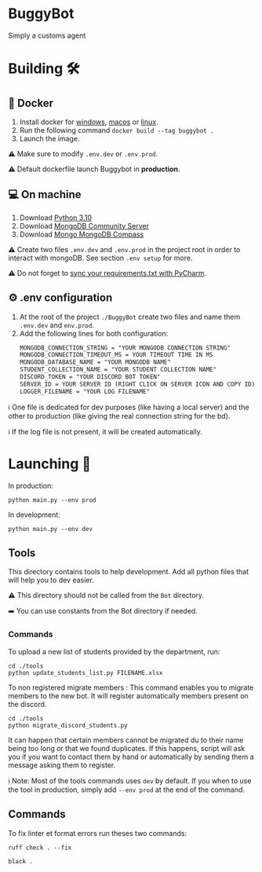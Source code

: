 # BuggyBot
Simply a customs agent

# Building :hammer_and_wrench:
## :ship: Docker
1. Install docker for [windows](https://docs.docker.com/desktop/install/windows-install/), [macos](https://docs.docker.com/desktop/install/mac-install/) or [linux](https://docs.docker.com/desktop/install/linux-install/).
2. Run the following command `docker build --tag buggybot .`
3. Launch the image.

:warning: Make sure to modify `.env.dev` or `.env.prod`.

:warning: Default dockerfile launch Buggybot in **production**.

## :computer: On machine
1. Download [Python 3.10](https://www.python.org/downloads/release/python-3100/)
2. Download [MongoDB Community Server](https://fastdl.mongodb.org/windows/mongodb-windows-x86_64-7.0.9-signed.msi)
3. Download [Mongo MongoDB Compass](https://downloads.mongodb.com/compass/mongodb-compass-1.43.0-win32-x64.exe)

:warning: Create two files `.env.dev` and `.env.prod` in the project root in order to interact with mongoDB. See section `.env setup` for more.

:warning: Do not forget to [sync your requirements.txt with PyCharm](https://www.jetbrains.com/help/pycharm/managing-dependencies.html).

## :gear: .env configuration
1. At the root of the project `./BuggyBot` create two files and name them `.env.dev` and `env.prod`.
2. Add the following lines for both configuration:
    ```md
    MONGODB_CONNECTION_STRING = "YOUR MONGODB CONNECTION STRING"
    MONGODB_CONNECTION_TIMEOUT_MS = YOUR TIMEOUT TIME IN MS
    MONGODB_DATABASE_NAME = "YOUR MONGODB NAME"
    STUDENT_COLLECTION_NAME = "YOUR STUDENT COLLECTION NAME"
    DISCORD_TOKEN = "YOUR DISCORD BOT TOKEN"
    SERVER_ID = YOUR SERVER ID (RIGHT CLICK ON SERVER ICON AND COPY ID)
    LOGGER_FILENAME = "YOUR LOG FILENAME"
    ```

:information_source: One file is dedicated for dev purposes (like having a local server) and the other to production (like giving the real connection string for the bd).

:information_source: If the log file is not present, it will be created automatically.

# Launching :rocket:
In production:
```commandline
python main.py --env prod
```

In development:
```commandline
python main.py --env dev
```

## Tools
This directory contains tools to help development. Add all python files that will help you to dev easier.

:warning: This directory should not be called from the `Bot` directory.

:arrow_right: You can use constants from the Bot directory if needed.

### Commands
To upload a new list of students provided by the department, run:
```commandline
cd ./tools
python update_students_list.py FILENAME.xlsx
```

To non registered migrate members :
This command enables you to migrate members to the new bot. It will register automatically members present on the discord.
```commandline
cd ./tools
python migrate_discord_students.py
```
It can happen that certain members cannot be migrated du to their name being too long or that we found duplicates.
If this happens, script will ask you if you want to contact them by hand or automatically by sending them a message asking them to register.

:information_source: Note: Most of the tools commands uses `dev` by default. If you when to use the tool in production, simply add `--env prod` at the end of the command.

## Commands
To fix linter et format errors run theses two commands:
```commandline
ruff check . --fix
```
```commandline
black .
```
